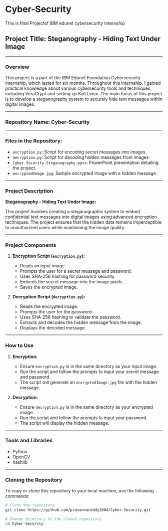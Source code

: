 # Cyber-Security
This is final Projectof IBM edunet cybersecurity internship

## Project Title: Steganography - Hiding Text Under Image

---

### Overview

This project is a part of the IBM Edunet Foundation Cybersecurity internship, which lasted for six months. Throughout this internship, I gained practical knowledge about various cybersecurity tools and techniques, including VeraCrypt and setting up Kali Linux. The main focus of this project is to develop a steganography system to securely hide text messages within digital images.

---

### Repository Name: Cyber-Security

---

### Files in the Repository:

- `encryption.py`: Script for encoding secret messages into images.
- `decryption.py`: Script for decoding hidden messages from images.
- `Cyber-Security-Steganography.pptx`: PowerPoint presentation detailing the project.
- `encryptedImage.jpg`: Sample encrypted image with a hidden message.

---

### Project Description

**Steganography - Hiding Text Under Image:**

This project involves creating a steganographic system to embed confidential text messages into digital images using advanced encryption techniques. The project ensures that the hidden data remains imperceptible to unauthorized users while maintaining the image quality.

---

### Project Components

1. **Encryption Script (`encryption.py`):**
   - Reads an input image.
   - Prompts the user for a secret message and password.
   - Uses SHA-256 hashing for password security.
   - Embeds the secret message into the image pixels.
   - Saves the encrypted image.

2. **Decryption Script (`decryption.py`):**
   - Reads the encrypted image.
   - Prompts the user for the password.
   - Uses SHA-256 hashing to validate the password.
   - Extracts and decodes the hidden message from the image.
   - Displays the decoded message.

---

### How to Use

1. **Encryption:**
   - Ensure `encryption.py` is in the same directory as your input image.
   - Run the script and follow the prompts to input your secret message and password.
   - The script will generate an `encryptedImage.jpg` file with the hidden message.

2. **Decryption:**
   - Ensure `decryption.py` is in the same directory as your encrypted image.
   - Run the script and follow the prompts to input your password.
   - The script will display the hidden message.

---

### Tools and Libraries

- Python
- OpenCV
- hashlib

---

### Cloning the Repository

To copy or clone this repository to your local machine, use the following commands:

```bash
# Clone the repository
git clone https://github.com/prasannareddy2804/Cyber-Security.git

# Change directory to the cloned repository
cd Cyber-Security

